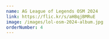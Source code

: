 ```yaml
---
name: AG League of Legends OSM 2024
link: https://flic.kr/s/aHBqjBMRuE
image: /images/lol-osm-2024-album.jpg
orderNumber: 4
---
```

